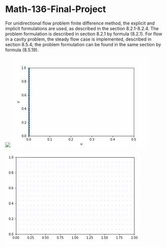# Math-136-Final-Project
For unidirectional flow problem finite difference method, the explicit and implicit formulations are used, as described in the section 8.2.1-8.2.4. The problem formulation is described in section 8.2.1 by formula (8.2.1). For flow in a cavity problem, the steady flow case is implemented, described in section 8.5.4; the problem formulation can be found in the same section by formula (8.5.19).


![](https://github.com/ZT220501/Math-136-Final-Project/blob/main/Result/uniflow_explicit_trivial_boundary.gif=50*50) 
![](https://github.com/ZT220501/Math-136-Final-Project/blob/main/Result/uniflow_explicit_trivial_boundary_unstable.gif)



![](https://github.com/ZT220501/Math-136-Final-Project/blob/main/Result/Low_Reynold_Simulation_Re2.gif)

